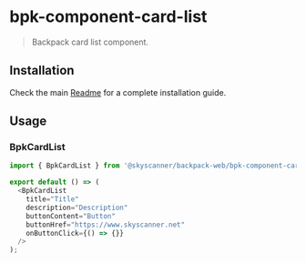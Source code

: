# bpk-component-card-list

> Backpack card list component.

## Installation

Check the main [Readme](https://github.com/skyscanner/backpack#usage) for a complete installation guide.

## Usage

### BpkCardList

```js
import { BpkCardList } from '@skyscanner/backpack-web/bpk-component-card-list';

export default () => (
  <BpkCardList
    title="Title"
    description="Description"
    buttonContent="Button"
    buttonHref="https://www.skyscanner.net"
    onButtonClick={() => {}}
  />
);
```

